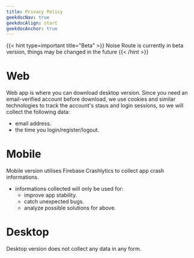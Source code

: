 ```yaml
---
title: Privacy Policy
geekdocNav: true
geekdocAlign: start
geekdocAnchor: true
---
```


{{< hint type=important title="Beta" >}}
Noise Route is currently in beta version, things may be changed in the future
{{< /hint >}}

# Web
Web app is where you can download desktop version. Since you need an email-verified account before download, we use cookies and similar technologies to track the account's staus and login sessions, so we will collect the following data:
* email address.
* the time you login/register/logout.

# Mobile
Mobile version utilises Firebase Crashlytics to collect app crash informations.
* informations collected will only be used for:
  * improve app stability.
  * catch unexpected bugs.
  * analyze possible solutions for above.

# Desktop
Desktop version does not collect any data in any form.
